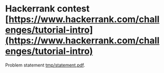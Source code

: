 # Hackerrank contest [https://www.hackerrank.com/challenges/tutorial-intro](https://www.hackerrank.com/challenges/tutorial-intro)

Problem statement [tmp/statement.pdf](tmp/statement.pdf).

